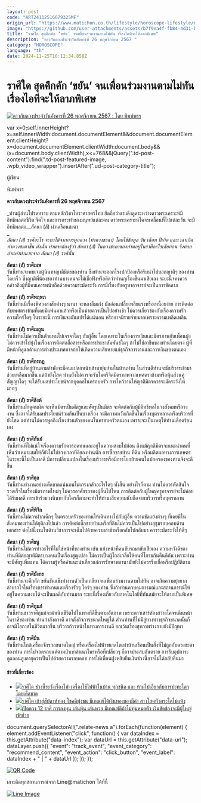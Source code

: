 ```yaml
---
layout: post
code: "ART24112516079325MF"
origin_url: "https://www.matichon.co.th/lifestyle/horoscope-lifestyle/news_4916786"
image: "https://github.com/user-attachments/assets/b7f9ea4f-fb84-4d31-bab8-b25a2467e22a"
title: "ราศีใด สุดคึกคัก ‘ขยัน’ จนเพื่อนร่วมงานตามไม่ทัน เรื่องไอทีจะให้ลาภพิเศษ"
description: "ดาวกับดวงประจำวันอังคารที่ 26 พฤศจิกายน 2567 "
category: "HOROSCOPE"
language: "th"
date: 2024-11-25T16:12:34.858Z
---
```


# ราศีใด สุดคึกคัก ‘ขยัน’ จนเพื่อนร่วมงานตามไม่ทัน เรื่องไอทีจะให้ลาภพิเศษ

[![ดาวกับดวงประจำวันอังคารที่ 26 พฤศจิกายน 2567 : โดย พิมพ์พรร](https://www.matichon.co.th/wp-content/uploads/2024/11/ดวงรายวัน12ราศี-728x520-อัง-2.jpg "tue")](https://www.matichon.co.th/wp-content/uploads/2024/11/ดวงรายวัน12ราศี-728x520-อัง-2.jpg)

var x=0;self.innerHeight?x=self.innerWidth:document.documentElement&&document.documentElement.clientHeight?x=document.documentElement.clientWidth:document.body&&(x=document.body.clientWidth),x<=768&&jQuery(".td-post-content").find(".td-post-featured-image, .wpb\_video\_wrapper").insertAfter(".ud-post-category-title");

ผู้เขียน

พิมพ์พรร

**ดาวกับดวงประจำวันอังคารที่ 26 พฤศจิกายน 2567** 

_ท่านผู้อ่านโปรดทราบ ตามหลักวิชาโหราศาสตร์ไทย ยึดถือว่าแรงดึงดูดระหว่างดาวพระเคราะห์มีอิทธิพลต่อชีวิต จิตใจ และการกระทำของมนุษย์แต่ละคน ดาวพระเคราะห์โคจรเคลื่อนที่ไปแต่ละวัน จะมีอิทธิพลต่อ__ลัคนา (ลั) ผ่านเรือนชะตา  
_  
_ลัคนา (ลั) ราศีอะไร จะหาได้จากการผูกดวง (ทำดวงชะตา) โดยใช้ข้อมูล วัน เดือน ปีเกิด และเวลาเกิดทำดวงชะตาขึ้น ดังนั้น ท่านจะต้องรู้ว่า ลัคนา (ลั) ในดวงชะตาของท่านอยู่ในราศีอะไรเสียก่อน จึงค่อยอ่านคำทำนายจาก ลัคนา (ลั) ราศีนั้น_

**ลัคนา (ลั) ราศีเมษ**  
วันนี้ท่านจะพบเจอผู้นินทาญาติมิตรของท่าน ซึ่งท่านจะออกโรงปกป้องหรือรีบนำไปบอกญาติๆ ของท่านโดยเร็ว ซึ่งญาติพี่น้องของท่านบางคนจะไม่เชื่อฟังหรือคิดว่าท่านกุเรื่องขึ้นมาเสียเอง ระยะนี้จคงควรกล่าวถึงผู้ที่มีคนเคารพนับถือด้วยความระมัดระวัง การมีเรื่องกับครูบาอาจารย์จะเป็นการขัดลาภ

**ลัคนา (ลั) ราศีพฤษภ**  
วันนี้ท่านมีเรื่องพิศวงสงสัยต่างๆ นานา จะหลงลืมเก่ง มักอ่อนเปลี้ยเพลียแรงหรือเหนื่อยง่าย การติดต่อกับเพศตรงข้ามที่เคยมีแฟนมาแล้วหรือเป็นม่ายควรเป็นไปอย่างช้า ไม่ควรเกี่ยวข้องกับเรื่องความรักความใคร่ใดๆ ในระยะนี้ การเงินจะผันแปรได้แน่นอน หรืออาจมีรายจ่ายมากเพราะความเพลิดเพลิน

**ลัคนา (ลั) ราศีเมถุน**  
วันนี้ท่านไม่ควรเป็นตัวแทนไปเจรจาใดๆ กับผู้อื่น โดยเฉพาะในเรื่องการเงินและมิตรภาพกับเพื่อนฝูง ไม่ควรเข้าไปยุ่งในเรื่องการติดต่อสื่อสารหรือการประชาสัมพันธ์ใดๆ ถ้าไม่ใช่อาชีพของท่านโดยตรง ผู้ที่มีหน้าที่ดูแลด้านการต่างประเทศอาจก่อให้เกิดความเสียหายแก่ธุรกิจการงานและการเงินของตนเอง

**ลัคนา (ลั) ราศีกรกฎ**  
วันนี้ท่านที่อยู่บ้านตามลำพังจะมีคนแปลกหน้าเข้ามายุ่มย่ามในบ้านท่าน ในส่วนดีท่านจะมีบริวารเข้ามาช่วยเหลือมากขึ้น แต่ถ้ายังโสด ท่านยังไม่ควรจะรับไมตรีจิตมิตรภาพจากเพศตรงข้ามหรือหุ้นส่วนคู่สัญญาใดๆ จะได้รับผลประโยชน์จากบุคคลในครอบครัว การไหว้วานให้ญาติมิตรควรระมัดระวังให้มากๆ

**ลัคนา (ลั) ราศีสิงห์**  
วันนี้ท่านมักดูคนผิด จะเห็นมิตรเป็นศัตรูและศัตรูเป็นมิตร จะติดต่อกับผู้มีอิทธิพลในวงสังคมหรือวงงาน ซึ่งอาจได้รับผลประโยชน์ร่วมกันเป็นบางเรื่อง จะมีความหวังเกิดขึ้นในเรื่องบุตรหลานหรือบริวารที่ยังโสด แต่ท่านไม่ควรพูดถึงเรื่องส่วนตัวของคนในครอบครัวตนเอง เพราะจะเป็นเหตุให้ท่านเดือดร้อนเอง

**ลัคนา (ลั) ราศีกันย์**  
วันนี้ท่านที่ไม่แน่ใจเรื่องความรักควรอดทนและอยู่ในความสงบไปก่อน ถึงแม้ญาติมิตรจะแนะนำคนที่เห็นว่าเหมาะสมให้ก็ยังไม่ใช่ช่วงเวลาที่ดีของท่านนัก การซื้อขายบ้าน ที่ดิน หรือผลิตผลทางการเกษตรในระยะนี้ไม่เป็นผลดี มีการเปลี่ยนแปลงในเรื่องบริวารหรือมีการโยกย้ายคนในปกครองของท่านจึงจะดีขึ้น

**ลัคนา (ลั) ราศีตุล**  
วันนี้ท่านทำงานอย่างเด็ดขาดแน่นอนไม่เกรงกลัวอะไรใดๆ ทั้งสิ้น อย่างไรก็ตาม ท่านไม่ควรตัดสินใจรวดเร็วในเรื่องมิตรภาพใหม่ๆ ไม่ควรอาศัยรถของผู้อื่นไปไหน การติดต่อกับผู้ใหญ่ครูอาจารย์จะไม่ค่อยได้รับผลดี การเข้าร่วมวงนินทากับใครก็ตามจะทำให้ท่านเสียความนับถือจากบริวารหรือบุตรหลาน

**ลัคนา (ลั) ราศีพิจิก**  
วันนี้ท่านไม่ควรฝากเด็กๆ ในครอบครัวของท่านให้เดินทางไปกับผู้อื่น ความขัดแย้งต่างๆ ที่เคยมีในสังคมของท่านได้ยุติลงไปแล้ว การติดต่อซื้อขายบ้านหรือที่ดินไม่ควรเป็นไปอย่างสุขุมรอบคอบด้านเอกสาร ต่อไปนี้งานในด้านวิชาการจะเต็มไปด้วยความล่าช้าหรือกลับไปกลับมา ควรระมัดระวังให้ดีๆ

**ลัคนา (ลั) ราศีธนู**  
วันนี้ท่านไม่ควรทำอะไรที่ไม่ใช่หน้าที่ของท่าน เช่น แย่งหน้าที่คนขับรถมาขับเสียเอง ความหวังดีของท่านที่มีต่อญาติมิตรบางคนเป็นเรื่องสูญเปล่า ไม่ควรเป็นผู้ไกล่เกลี่ยให้คนที่โกรธกันคืนดีกัน เพราะท่านจะมีศัตรูเพิ่มแทน ได้ความรู้หรือคำแนะนำเกี่ยวแก่การรักษาพลานามัยยังไม่ควรรีบเชื่อหรือปฏิบัติตาม

**ลัคนา (ลั) ราศีมังกร**  
วันนี้ท่านจะคึกคัก ขยันขันแข็งทำงานตัวเป็นเกลียวจนเพื่อนร่วมงานตามไม่ทัน อาจเกิดความยุ่งยากลำบากใจในเรื่องการทำงานและเรื่องรักๆ ใคร่ๆ ของท่าน ซึ่งถ้าท่านควบคุมอารมณ์และสถานการณ์ให้อยู่ในความสงบได้จะเป็นผลดีกับท่านมาก ระยะนี้เรื่องเกี่ยวกับเทคโนโลยีที่ทันสมัยจะให้ลาภเป็นพิเศษ

**ลัคนา (ลั) ราศีกุมภ์**  
วันนี้ท่านชาวราศีกุมภ์จะดำเนินชีวิตไปในทางที่ดีขึ้นตามอัตภาพ เพราะดาวเสาร์ส่องสว่างโคจรเดินหน้าในราศีของท่าน ท่านกำลังดวงดี อาจตั้งกิจการขนาดใหญ่ได้ ส่วนท่านที่ไม่มีลู่ทางทางธุรกิจขนาดนั้นก็อาจมีโอกาสในชีวิตมากขึ้น บริวารก้าวหน้าในทางการงานดี ยกเว้นเรื่องสุขภาพร่างกายยังมีปัญหา

**ลัคนา (ลั) ราศีมีน**  
วันนี้ท่านใกล้เครื่องจักรกลขนาดใหญ่ หรือเครื่องไฟฟ้าขนาดโตเท่าบ้านเรือนเป็นสิ่งที่ไม่ถูกกับดวงชะตาของท่าน การไปจอดรถยนต์ตามป่าเขาลำเนาไพรหรือที่เปลี่ยวๆ ก็อาจประสบอันตราย การรับอุปการะดูแลคนสูงอายุควรเป็นไปด้วยความรอบคอบ การให้เพื่อนฝูงหยิบยืมเงินช่วงนี้อาจไม่ได้กลับคืนมา

#### ข่าวที่เกี่ยวข้อง

*   [![](https://www.matichon.co.th/wp-content/uploads/2024/11/Mon-3.jpg)ราศีใด ช่วงนี้ระวังเรื่องไฟ-เครื่องใช้ไฟฟ้าในบ้าน ทุกชนิด และ ห้ามไปเอี่ยวกับการปะทะใดๆโดยเด็ดขาด](https://www.matichon.co.th/lifestyle/horoscope-lifestyle/news_4915661)
*   [![](https://www.matichon.co.th/wp-content/uploads/2024/11/D-1-3.jpg)ราศีใด เข้าสู่สัปดาห์ทอง โชคดีพุ่งชน มีเกณฑ์ได้เงินทองของมีค่า สาวโสดหัวกระไดไม่แห้ง](https://www.matichon.co.th/lifestyle/horoscope-lifestyle/news_4913749)
*   [![](https://www.matichon.co.th/wp-content/uploads/2024/11/ดวงรายวัน12ราศี-728x520-เสา-2.jpg)เปิดดวง 12 ราศี การลงทุน เล่นหุ้น เล่นหวย มีเกณฑ์ดีถ้าไม่ทุ่มหมดตัว เงินขัดข้องจะมีผู้ใหญ่เข้าช่วย](https://www.matichon.co.th/lifestyle/horoscope-lifestyle/news_4911779)

document.querySelectorAll(".relate-news a").forEach(function(element) { element.addEventListener("click", function() { var dataIndex = this.getAttribute("data-index"); var dataUrl = this.getAttribute("data-url"); dataLayer.push({ "event": "track\_event", "event\_category": "recommend\_content", "event\_action": "click\_button", "event\_label": dataIndex + " | " + dataUrl }); }); });

[![QR Code](https://www.matichon.co.th/wp-content/uploads/2023/07/wob1371z.jpg)](https://lin.ee/ht0nDxX)

เกาะติดทุกสถานการณ์จาก Line@matichon ได้ที่นี่

[![Line Image](https://www.matichon.co.th/wp-content/uploads/2023/07/th.png)](https://lin.ee/ht0nDxX)